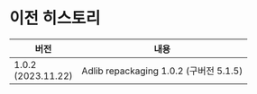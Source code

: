 # 이전 히스토리

| 버전                     | 내용                                 |
|------------------------|------------------------------------|
| 1.0.2<br/>(2023.11.22) | Adlib repackaging 1.0.2 (구버전 5.1.5) |


